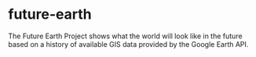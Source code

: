 # future-earth
The Future Earth Project shows what the world will look like in the future based on a history of available GIS data provided by the Google Earth API.
